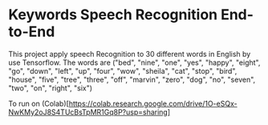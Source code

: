 # Keywords Speech Recognition End-to-End
This project apply speech Recognition to 30 different words in English by use Tensorflow.
The words are ("bed", "nine", "one", "yes", "happy", "eight", "go", "down", "left", "up", "four", "wow", "sheila", "cat", "stop", "bird", "house", "five", "tree", "three",        "off", "marvin", "zero", "dog", "no", "seven", "two", "on", "right", "six")

To run on (Colab)[https://colab.research.google.com/drive/1O-eSQx-NwKMy2oJ8S4TUcBsTpMR1Gq8P?usp=sharing]
